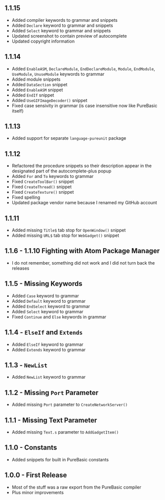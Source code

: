 ## 1.1.15
* Added compiler keywords to grammar and snippets
* Added `Declare` keyword to grammar and snippets
* Added `Select` keyword to grammar and snippets
* Updated screenshot to contain preview of autocomplete
* Updated copyright information

## 1.1.14
* Added `EnableASM`, `DeclareModule`, `EndDeclareModule`, `Module`, `EndModule`, `UseModule`, `UnuseModule` keywords to grammar
* Added module snippets
* Added `DataSection` snippet
* Added `EnableASM` snippet
* Added `EndIf` snippet
* Added `UseGIFImageDecoder()` snippet
* Fixed case sensivity in grammar (is case insensitive now like PureBasic itself)

## 1.1.13
* Added support for separate `language-pureunit` package

## 1.1.12
* Refactored the procedure snippets so their description appear in the designated part of the autocomplete-plus popup
* Added `For` and `To` keywords to grammar
* Fixed `CreateToolBar()` snippet
* Fixed `CreateThread()` snippet
* Fixed `CreateTexture()` snippet
* Fixed spelling
* Updated package vendor name because I renamed my GitHub account

## 1.1.11
* Added missing `Title$` tab stop for `OpenWindow()` snippet
* Added missing `URL$` tab stop for `WebGadget()` snippet

## 1.1.6 - 1.1.10 Fighting with Atom Package Manager
* I do not remember, something did not work and I did not turn back the releases

## 1.1.5 - Missing Keywords
* Added `Case` keyword to grammar
* Added `Default` keyword to grammar
* Added `EndSelect` keyword to grammar
* Added `Select` keyword to grammar
* Fixed `Continue` and `Else` keywords in grammar

## 1.1.4 - `ElseIf` and `Extends`
* Added `ElseIf` keyword to grammar
* Added `Extends` keyword to grammar

## 1.1.3 - `NewList`
* Added `NewList` keyword to grammar

## 1.1.2 - Missing `Port` Parameter
* Added missing `Port` parameter to `CreateNetworkServer()`

## 1.1.1 - Missing Text Parameter
* Added missing `Text.s` parameter to `AddGadgetItem()`

## 1.1.0 - Constants
* Added snippets for built in PureBasic constants

## 1.0.0 - First Release
* Most of the stuff was a raw export from the PureBasic compiler
* Plus minor improvements
